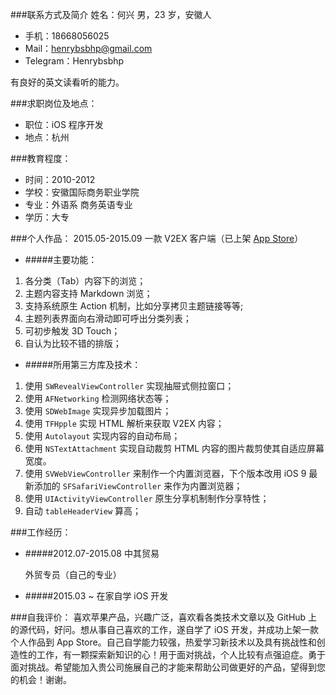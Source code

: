 ###联系方式及简介
姓名：何兴
男，23 岁，安徽人


* 手机：18668056025 
* Mail：henrybsbhp@gmail.com
* Telegram：Henrybsbhp

有良好的英文读看听的能力。

###求职岗位及地点：

* 职位：iOS 程序开发
* 地点：杭州

###教育程度：
* 时间：2010-2012
* 学校：安徽国际商务职业学院
* 专业：外语系 商务英语专业
* 学历：大专



###个人作品：
2015.05-2015.09 一款 V2EX 客户端（已上架 [App Store](https://itunes.apple.com/us/app/v2ex-du/id1039894419?mt=8)）

* #####主要功能：

1. 各分类（Tab）内容下的浏览；
2. 主题内容支持 Markdown 浏览；
3. 支持系统原生 Action 机制，比如分享拷贝主题链接等等;
4. 主题列表界面向右滑动即可呼出分类列表；
5. 可初步触发 3D Touch；
6. 自认为比较不错的排版；

* #####所用第三方库及技术：

1. 使用 `SWRevealViewController` 实现抽屉式侧拉窗口；
2. 使用 `AFNetworking` 检测网络状态等；
3. 使用 `SDWebImage` 实现异步加载图片；
4. 使用 `TFHpple` 实现 HTML 解析来获取 V2EX 内容；
5. 使用 `Autolayout` 实现内容的自动布局；
6. 使用 `NSTextAttachment` 实现自动裁剪 HTML 内容的图片裁剪使其自适应屏幕宽度。
7. 使用 `SVWebViewController` 来制作一个内置浏览器，下个版本改用 iOS 9 最新添加的 `SFSafariViewController` 来作为内置浏览器；
8. 使用 `UIActivityViewController` 原生分享机制制作分享特性；
9. 自动 `tableHeaderView` 算高；

###工作经历：

* #####2012.07-2015.08 中其贸易

	外贸专员（自己的专业）
	
* #####2015.03 ~  在家自学 iOS 开发


###自我评价：
喜欢苹果产品，兴趣广泛，喜欢看各类技术文章以及 GitHub 上的源代码，好问。想从事自己喜欢的工作，遂自学了 iOS 开发，并成功上架一款个人作品到 App Store。自己自学能力较强，热爱学习新技术以及具有挑战性和创造性的工作，有一颗探索新知识的心！用于面对挑战，个人比较有点强迫症。勇于面对挑战。希望能加入贵公司施展自己的才能来帮助公司做更好的产品，望得到您的机会！谢谢。


